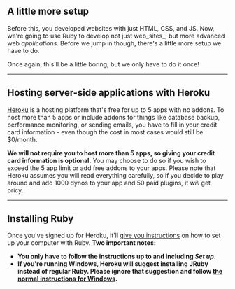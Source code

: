 ## A little more setup

Before this, you developed websites with just HTML, CSS, and JS. Now, we're going to use Ruby to develop not just web_sites_, but more advanced web _applications_. Before we jump in though, there's a little more setup we have to do.

Once again, this'll be a little boring, but we only have to do it once!

---

## Hosting server-side applications with Heroku

[Heroku](https://id.heroku.com/signup) is a hosting platform that's free for up to 5 apps with no addons. To host more than 5 apps or include addons for things like database backup, performance monitoring, or sending emails, you have to fill in your credit card information - even though the cost in most cases would still be $0/month.

__We will not require you to host more than 5 apps, so giving your credit card information is optional.__ You may choose to do so if you wish to exceed the 5 app limit or add free addons to your apps. Please note that Heroku assumes you will read everything carefully, so if you decide to play around and add 1000 dynos to your app and 50 paid plugins, it _will_ get pricy.

---

## Installing Ruby

Once you've signed up for Heroku, it'll [give you instructions](https://devcenter.heroku.com/articles/getting-started-with-ruby#introduction) on how to set up your computer with Ruby. __Two important notes:__

- __You only have to follow the instructions up to and including _Set up_.__
- __If you're running Windows, Heroku will suggest installing JRuby instead of regular Ruby. Please ignore that suggestion and follow [the normal instructions for Windows](http://guides.railsgirls.com/install#setup-for-windows).__

